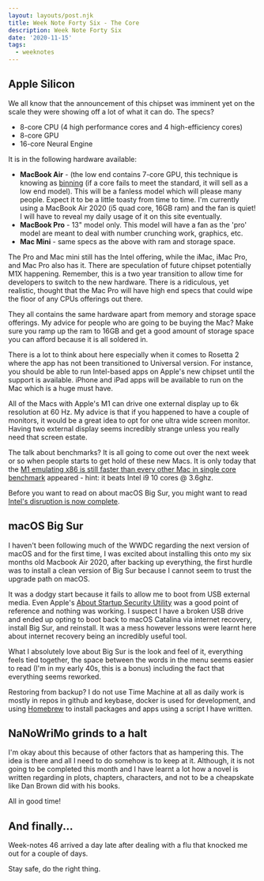 ```yaml
---
layout: layouts/post.njk
title: Week Note Forty Six - The Core
description: Week Note Forty Six
date: '2020-11-15'
tags:
  - weeknotes
---
```


## Apple Silicon

We all know that the announcement of this chipset was imminent yet on the scale they were showing off a lot of what it can do. The specs?

+ 8-core CPU (4 high performance cores and 4 high-efficiency cores)
+ 8-core GPU
+ 16-core Neural Engine

It is in the following hardware available:

+ **MacBook Air** - (the low end contains 7-core GPU, this technique is knowing as [binning](https://www.tomshardware.com/reviews/glossary-binning-definition,5892.html) (if a core fails to meet the standard, it will sell as a low end model). This will be a fanless model which will please many people. Expect it to be a little toasty from time to time. I'm currently using a MacBook Air 2020 (i5 quad core, 16GB ram) and the fan is quiet! I will have to reveal my daily usage of it on this site eventually.
+ **MacBook Pro** - 13" model only. This model will have a fan as the 'pro' model are meant to deal with number crunching work, graphics, etc.
+ **Mac Mini** - same specs as the above with ram and storage space.

The Pro and Mac mini still has the Intel offering, while the iMac, iMac Pro, and Mac Pro also has it. There are speculation of future chipset potentially M1X happening. Remember, this is a two year transition to allow time for developers to switch to the new hardware. There is a ridiculous, yet realistic, thought that the Mac Pro will have high end specs that could wipe the floor of any CPUs offerings out there.

They all contains the same hardware apart from memory and storage space offerings. My advice for people who are going to be buying the Mac? Make sure you ramp up the ram to 16GB and get a good amount of storage space you can afford because it is all soldered in.

There is a lot to think about here especially when it comes to Rosetta 2 where the app has not been transitioned to Universal version. For instance, you should be able to run Intel-based apps on Apple's new chipset until the support is available. iPhone and iPad apps will be available to run on the Mac which is a huge must have.

All of the Macs with Apple's M1 can drive one external display up to 6k resolution at 60 Hz. My advice is that if you happened to have a couple of monitors, it would be a great idea to opt for one ultra wide screen monitor. Having two external display seems incredibly strange unless you really need that screen estate.

The talk about benchmarks? It is all going to come out over the next week or so when people starts to get hold of these new Macs. It is only today that the [M1 emulating x86 is still faster than every other Mac in single core benchmark](https://www.macrumors.com/2020/11/15/m1-chip-emulating-x86-benchmark/) appeared - hint: it beats Intel i9 10 cores @ 3.6ghz.

Before you want to read on about macOS Big Sur, you might want to read [Intel's disruption is now complete](https://jamesallworth.medium.com/intels-disruption-is-now-complete-d4fa771f0f2c).

## macOS Big Sur

I haven't been following much of the WWDC regarding the next version of macOS and for the first time, I was excited about installing this onto my six months old Macbook Air 2020, after backing up everything, the first hurdle was to install a clean version of Big Sur because I cannot seem to trust the upgrade path on macOS.

It was a dodgy start because it fails to allow me to boot from USB external media. Even Apple's [About Startup Security Utility](https://support.apple.com/en-gb/HT208198) was a good point of reference and nothing was working. I suspect I have a broken USB drive and ended up opting to boot back to macOS Catalina via internet recovery, install Big Sur, and reinstall. It was a mess however lessons were learnt here about internet recovery being an incredibly useful tool.

What I absolutely love about Big Sur is the look and feel of it, everything feels tied together, the space between the words in the menu seems easier to read (I'm in my early 40s, this is a bonus) including the fact that everything seems reworked.

Restoring from backup? I do not use Time Machine at all as daily work is mostly in repos in github and keybase, docker is used for development, and using [Homebrew](https://brew.sh) to install packages and apps using a script I have written.

## NaNoWriMo grinds to a halt

I'm okay about this because of other factors that as hampering this. The idea is there and all I need to do somehow is to keep at it. Although, it is not going to be completed this month and I have learnt a lot how a novel is written regarding in plots, chapters, characters, and not to be a cheapskate like Dan Brown did with his books.

All in good time!

## And finally...

Week-notes 46 arrived a day late after dealing with a flu that knocked me out for a couple of days.

Stay safe, do the right thing.
